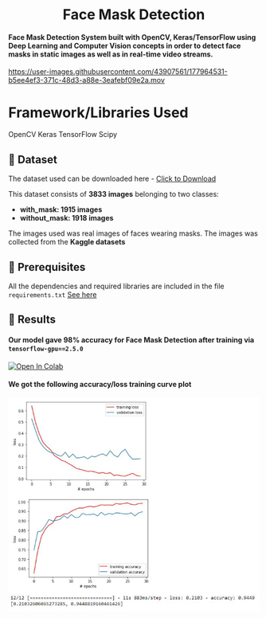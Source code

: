 <h1 align="center">Face Mask Detection</h1>

<h4>Face Mask Detection System built with OpenCV, Keras/TensorFlow using Deep Learning and Computer Vision concepts in order to detect face masks in static images as well as in real-time video streams.</h4>

https://user-images.githubusercontent.com/43907561/177964531-b5ee4ef3-371c-48d3-a88e-3eafebf09e2a.mov

# Framework/Libraries Used
OpenCV
Keras
TensorFlow
Scipy


## :file_folder: Dataset
The dataset used can be downloaded here - [Click to Download](https://drive.google.com/drive/folders/108KDCyi_J2oO4lqTFe2u_uwymeKiUW-Z?usp=sharing)

This dataset consists of __3833 images__ belonging to two classes:
*	__with_mask: 1915 images__
*	__without_mask: 1918 images__

The images used was real images of faces wearing masks. The images was collected from the __Kaggle datasets__

## :key: Prerequisites

All the dependencies and required libraries are included in the file <code>requirements.txt</code> [See here](https://github.com/akki2089/face-mask-detection/blob/master/requirements.txt)

## :key: Results

#### Our model gave 98% accuracy for Face Mask Detection after training via <code>tensorflow-gpu==2.5.0</code>

<a href="https://colab.research.google.com/drive/1anYeUekLC7aQjmVms3vJ1GwI1NwNsNZa"><img src="https://colab.research.google.com/assets/colab-badge.svg" alt="Open In Colab"/></a>

#### We got the following accuracy/loss training curve plot
![](https://github.com/akki2089/face-mask-detection/blob/master/plot.JPG)

